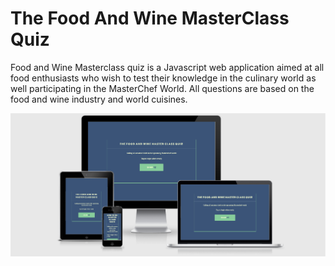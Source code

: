 # The Food And Wine MasterClass Quiz
Food and Wine Masterclass quiz is a Javascript web application aimed at all food enthusiasts who wish to test their knowledge in the culinary world as well participating in the MasterChef World. All questions are based on the food and wine industry and world cuisines.

![Header Image](assets/images/Screenshot_110.png)

